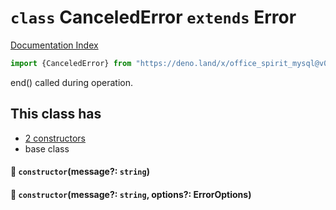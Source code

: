 # `class` CanceledError `extends` Error

[Documentation Index](../README.md)

```ts
import {CanceledError} from "https://deno.land/x/office_spirit_mysql@v0.25.0/mod.ts"
```

end() called during operation.

## This class has

- [2 constructors](#-constructormessage-string)
- base class


#### 🔧 `constructor`(message?: `string`)



#### 🔧 `constructor`(message?: `string`, options?: ErrorOptions)



